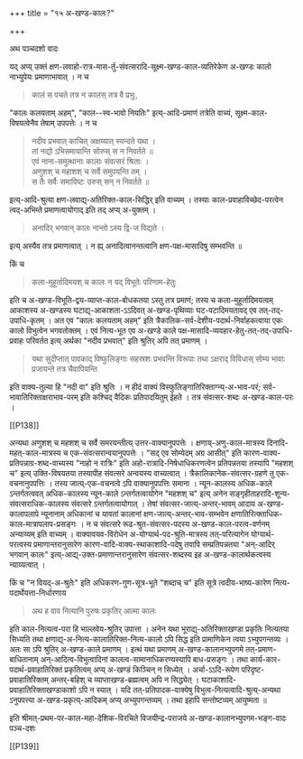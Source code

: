 +++
title = "१५ अ-खण्ड-कालः?"

+++

अथ पञ्चदशो वादः

यद् अप्य् उक्तं क्षण-लवाहो-रात्र-मास-र्तु-संवत्सरादि-सूक्ष्म-खण्ड-काल-व्यतिरेकेण अ-खण्डः कालो नाभ्युपेयः प्रमाणाभावात् । न च 

> कालं स पचते तत्र न कालस् तत्र वै प्रभुः, 

"कालः कलयताम् अहम्", "काल--स्व-भावो नियतिः" इत्य्-आदि-प्रमाणं तत्रेति वाच्यं, सूक्ष्म-काल-विषयत्वेनैव तेषाम् उपपत्तेः । न च 

> नदीव प्रभवात् काचित् अक्षय्यात् स्यन्दते यथा ।  
तां नद्यो ऽभिसमायान्ति सोरुस् स न निवर्तते ॥  
एवं नाना-समुत्थानाः कालाः संवत्सरं श्रिताः ।  
अणुशश् च महाशश् च सर्वे समुपयन्ति तम् ।  
स तैः सर्वैः समाविष्टः उरुस् सन् न निवर्तते ॥ 

इत्य्-आदि-श्रुत्या क्षण-लवाद्य्-अतिरिक्त-काल-सिद्धिर् इति वाच्यम् । तस्याः काल-प्रवाहाविच्छेद-परत्वेन त्वद्-अभिम्ते प्रमाणत्वायोगाद् इति तद् अप्य् अ-युक्तम् । 

> अनादिर् भगवान् कालः नान्तो ऽस्य द्वि-ज विद्यते ।

इत्य् अस्यैव तत्र प्रमाणत्वात् । न ह्य् अनादित्वानन्तत्वानि क्षण-पक्ष-मासादिषु सम्भवन्ति ॥

किं च 

> कला-मुहूर्तादिमयश् च कालः न यद् विभूतेः परिणाम-हेतुः

इति च अ-खण्ड-विभूति-द्वय-व्याप्त-काल-बोधकतया ऽस्तु तत्र प्रमाणं; तस्य च कला-मुहूर्तादिमयत्वम् आकाशस्य अ-खण्डस्य घटाद्य्-आकाशता-ऽऽदिवत् अ-खण्ड-पृथिव्याः घट-पटादिमयतावद् एव तत्-तद्-उपाधि-कृतम् । अत एव "कालः कलयताम् अहम्" इति त्रैकालिक-सर्व-देशीय-पदार्थ-निर्वाहकत्वाया एकः कालो विभुत्वेन भगवतोक्तम् । एवं नित्य-भूत एव अ-खण्डे काले पक्ष-मासादि-व्यवहार-हेतु-तत्-तद्-उपाधि-प्रवाहः परिवर्तत इत्य् अर्थका "नदीव प्रभवात्" इति श्रुतिर् अपि तत् प्रमाणम् । 

> यथा सुदीप्तात् पावकाद् विष्फुलिङ्गाः सहस्रशः प्रभवन्ति विरूपाः तथा ऽक्षराद् विविधास् सोम्य भावाः प्रजायन्ते तत्र चैवापियन्ति

इति वाक्य-तुल्या हि "नदी वा" इति श्रुतिः । न हीदं वाक्यं विस्फुलिङ्गातिरिक्ताग्न्य्-अ-भाव-परं; सर्व-भावातिरिक्ताक्षराभाव-परम् इति कश्चिद् वैदिकः प्रतिपादयितुम् ईहते । तत्र संवत्सर-शब्दः अ-खण्ड-काल-परः । 

[[P138]]

अन्यथा अणुशश् च महशश् च सर्वे समरयन्तीत्य् उत्तर-वाक्यानुपपत्तेः । क्षणाय्-अणु-काल-मात्रस्य दिनादि-महत्-काल-मात्रस्य च एक-संवत्सरान्वयानुपपत्तेः । "सद् एव सोम्येदम् अग्र आसीत्" इति कारण-वाक्य-प्रतिपन्नाग्र-शब्द-वाच्यस्य "नाहो न रात्रिः" इति अहो-रात्रादि-निषेधाधिकरणत्वेन प्रतिपन्नतया तस्यापि "महशश् च" इत्य् उक्ति-विषयतया तस्यापीह संवत्सरे अन्वयस्य वाच्यत्वात् । त्रैकालिकानेक-संवत्सर-ग्रहणे तु एक-वचनानुपपत्तिः । तस्य जात्य्-एक-वचनत्वे ऽपि वाक्यानुपपत्तिः समाना । न्यून-कालस्य अधिक-काले ऽन्तर्गतत्ववत् अधिक-कालस्य न्यून-काले ऽन्तर्गतत्वायोगेन "महशश् च" इत्य् अनेन सङ्गृहीताहरादि-शून्य-संवत्सराधिक-कालस्य संवत्सरे ऽन्तर्गतत्वायोगात् । तेषां संवत्सर-जात्य्-अन्तर्-भावम् आदाय अ-खण्ड-कालापलापे न्यूनानाम् अधिकानां च यावतां कालानां क्षण-जात्य्-अन्तर्-भाव-सम्भवेन क्षणातिरित्क्ताधिक-काल-मात्रापलाप-प्रसङ्गः । न च संवत्सरे रूढ-श्रुत-संवत्सर-पदस्य अ-खण्ड-काल-परत्व-वर्णनम् अन्याय्यम् इति वाच्यम् । वाक्यावयव-विरोधेन अ-योग्यार्थ-पद-श्रुति-मात्रस्य तत्-परित्यागेन योग्यार्थ-परत्वस्य प्रमाणान्तरानुसारेण कारण-वादि-वाक्य-स्थाकाशादि-पदेषु तवापि सम्प्रतिपन्नतया "अन्-आदिर् भगवान् कालः" इत्य्-आद्य्-उक्त-प्रमाणान्तरानुसारेण संवत्सर-शब्दस्य इह अ-खण्ड-कालार्थकत्वस्य न्याय्यत्वात् ।

किं च "न वियद्-अ-श्रुतेः" इति अधिकरण-गुण-सूत्र-भूते "शब्दाच् च" इति सूत्रे त्वदीय-भाष्य-कारेण नित्य-पदार्थेयत्ता-निर्धारणाय 

> अथ ह वाव नित्यानि पुरुषः प्रकृतिर् आत्मा कालः

इति काल-नित्यत्व-परा हि भाल्लवेय-श्रुतिर् उपात्ता । अनेन यथा भूराद्य्-अतिरिक्ताखण्डा प्रकृतिः नित्यतया सिध्यति तथा क्षणाद्य्-अ-नित्य-कालातिरिक्त-नित्य-कालो ऽपि सिद्ध इति प्रामाणिकेन त्वया ऽभ्युपगन्तव्यः । अतः सा ऽपि श्रुतिर् अ-खण्ड-काले प्रमाणम् । इत्थं यथा प्रमाणम् अ-खण्ड-कालानभ्युपगमे तत्-प्रमाण-बाधितानाम् अन्-आदित्व-विभुत्वादिनां कालत्व-सामानाधिकरण्यस्यापि बाध-प्रसङ्गः । तथा कार्य-कार-पदार्थ-प्रवाहातिरिक्तं प्रकृतित्वम् अप्य् अ-खण्डं  किञ्चिन् न सिध्येत् । अर्चा-ऽऽदि-रूपेण परिदृष्ट-प्रवाहातिरिक्तम् अन्तर्-बहिश् च व्याप्ताखण्ड-ब्रह्मत्वम् अपि न सिद्ध्येत् । घटाकाशादि-प्रवाहातिरिक्ताखण्डाकाशो ऽपि न स्यात् । यदि तत्-प्रतिपादक-वाक्येषु विभुत्व-नित्यत्वादि-श्रुत्य्-अन्यथा ऽनुपपत्त्या अ-खण्ड-प्रकृत्य्-आदिकम् अप्य् अभ्युपगन्तव्यम् । तथा इहापि सन्तोष्टव्यम् आयुष्मता ॥

इति श्रीमत्-प्रथम-पर-काल-महा-देशिक-विरचिते विजयीन्द्र-पराजये अ-खण्ड-कालानभ्युपगम-भङ्ग-वादः पञ्च-दशः

[[P139]]